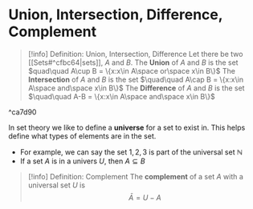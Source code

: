 # Union, Intersection, Difference, Complement
>[!info] Definition: Union, Intersection, Difference
>Let there be two [[Sets#^cfbc64|sets]], $A$ and $B$.
>The **Union**            of $A$ and $B$ is the set $quad\quad A\cup B = \{x:x\in A\space or\space x\in B\}$ 
>The **Intersection** of $A$ and $B$ is the set $\quad\quad A\cap B = \{x:x\in A\space and\space x\in B\}$
>The **Difference**    of $A$ and $B$ is the set $\quad\quad A-B = \{x:x\in A\space and\space x\in B\}$

^ca7d90

In set theory we like to define a **universe** for a set to exist in. This helps define what types of elements are in the set.
- For example, we can say the set ${1, 2, 3}$ is part of the universal set $\mathbb{N}$
- If a set $A$ is in a univers $U$, then $A\subseteq B$

>[!info] Definition: Complement
>The **complement** of a set $A$ with a universal set $U$ is $$\bar{A}=U-A$$